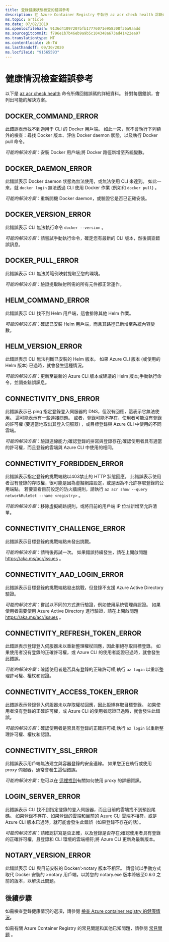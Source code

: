 ```yaml
---
title: 登錄健康狀態檢查的錯誤參考
description: 在 Azure Container Registry 中執行 az acr check health 診斷命令所發現問題的錯誤碼和可能解決方案
ms.topic: article
ms.date: 07/02/2019
ms.openlocfilehash: 9136d41097207bfb17776071e958308f36a9aadd
ms.sourcegitcommit: f796e1b7b46eb9a9b5c104348a673ad41422ea97
ms.translationtype: MT
ms.contentlocale: zh-TW
ms.lasthandoff: 09/30/2020
ms.locfileid: "91565593"
---
```

# <a name="health-check-error-reference"></a>健康情況檢查錯誤參考

以下是 [az acr check health][az-acr-check-health] 命令所傳回錯誤碼的詳細資料。 針對每個錯誤，會列出可能的解決方案。

## <a name="docker_command_error"></a>DOCKER_COMMAND_ERROR

此錯誤表示找不到適用于 CLI 的 Docker 用戶端。 如此一來，就不會執行下列額外的檢查：尋找 Docker 版本、評估 Docker daemon 狀態，以及執行 Docker pull 命令。

*可能的解決方案*：安裝 Docker 用戶端;將 Docker 路徑新增至系統變數。

## <a name="docker_daemon_error"></a>DOCKER_DAEMON_ERROR

此錯誤表示 Docker daemon 狀態為無法使用，或無法使用 CLI 來達到。 如此一來，就 `docker login` 無法透過 CLI 使用 Docker 作業 (例如和 `docker pull`) 。

*可能的解決方案*：重新開機 Docker daemon，或驗證它是否已正確安裝。

## <a name="docker_version_error"></a>DOCKER_VERSION_ERROR

此錯誤表示 CLI 無法執行命令 `docker --version` 。

*可能的解決方案*：請嘗試手動執行命令，確定您有最新的 CLI 版本，然後調查錯誤訊息。

## <a name="docker_pull_error"></a>DOCKER_PULL_ERROR

此錯誤表示 CLI 無法將範例映射提取至您的環境。

*可能的解決方案*：驗證提取映射所需的所有元件都正常運作。

## <a name="helm_command_error"></a>HELM_COMMAND_ERROR

此錯誤表示 CLI 找不到 Helm 用戶端，這會排除其他 Helm 作業。

*可能的解決方案*：確認已安裝 Helm 用戶端，而且其路徑已新增至系統內容變數。

## <a name="helm_version_error"></a>HELM_VERSION_ERROR

此錯誤表示 CLI 無法判斷已安裝的 Helm 版本。 如果 Azure CLI 版本 (或使用的 Helm 版本) 已過時，就會發生這種情況。

*可能的解決方案*：更新至最新的 Azure CLI 版本或建議的 Helm 版本;手動執行命令，並調查錯誤訊息。

## <a name="connectivity_dns_error"></a>CONNECTIVITY_DNS_ERROR

此錯誤表示已 ping 指定登錄登入伺服器的 DNS，但沒有回應，這表示它無法使用。 這可能表示有一些連接問題。 或者，登錄可能不存在、使用者可能沒有登錄的許可權 (要適當地取出其登入伺服器) ，或目標登錄與 Azure CLI 中使用的不同雲端。

*可能的解決方案*：驗證連線能力;確認登錄的拼寫與登錄存在;確認使用者具有適當的許可權，而且登錄的雲端與 Azure CLI 中使用的相同。

## <a name="connectivity_forbidden_error"></a>CONNECTIVITY_FORBIDDEN_ERROR

此錯誤表示指定登錄的挑戰端點以403禁止的 HTTP 狀態回應。 此錯誤表示使用者沒有登錄的存取權，很可能是因為虛擬網路設定，或是因為不允許存取登錄的公用端點。 若要查看目前設定的防火牆規則，請執行 `az acr show --query networkRuleSet --name <registry>` 。

*可能的解決方案*：移除虛擬網路規則，或將目前的用戶端 IP 位址新增至允許清單。

## <a name="connectivity_challenge_error"></a>CONNECTIVITY_CHALLENGE_ERROR

此錯誤表示目標登錄的挑戰端點未發出挑戰。

*可能的解決方案*：請稍後再試一次。 如果錯誤持續發生，請在上開啟問題 https://aka.ms/acr/issues 。

## <a name="connectivity_aad_login_error"></a>CONNECTIVITY_AAD_LOGIN_ERROR

此錯誤表示目標登錄的挑戰端點發出挑戰，但登錄不支援 Azure Active Directory 驗證。

*可能的解決方案*：嘗試以不同的方式進行驗證，例如使用系統管理員認證。 如果使用者需要使用 Azure Active Directory 進行驗證，請在上開啟問題 https://aka.ms/acr/issues 。

## <a name="connectivity_refresh_token_error"></a>CONNECTIVITY_REFRESH_TOKEN_ERROR

此錯誤表示登錄登入伺服器未以重新整理權杖回應，因此拒絕存取目標登錄。 如果使用者沒有登錄的正確許可權，或 Azure CLI 的使用者認證已過時，就會發生此錯誤。

*可能的解決方案*：確認使用者是否具有登錄的正確許可權;執行 `az login` 以重新整理許可權、權杖和認證。

## <a name="connectivity_access_token_error"></a>CONNECTIVITY_ACCESS_TOKEN_ERROR

此錯誤表示登錄登入伺服器未以存取權杖回應，因此拒絕存取目標登錄。 如果使用者沒有登錄的正確許可權，或 Azure CLI 的使用者認證已過時，就會發生此錯誤。

*可能的解決方案*：確認使用者是否具有登錄的正確許可權;執行 `az login` 以重新整理許可權、權杖和認證。

## <a name="connectivity_ssl_error"></a>CONNECTIVITY_SSL_ERROR

此錯誤表示用戶端無法建立與容器登錄的安全連線。 如果您正在執行或使用 proxy 伺服器，通常會發生這個錯誤。

*可能的解決方案*：您可以在 [這裡找到](/cli/azure/use-cli-effectively)有關如何使用 proxy 的詳細資訊。

## <a name="login_server_error"></a>LOGIN_SERVER_ERROR

此錯誤表示 CLI 找不到指定登錄的登入伺服器，而且目前的雲端找不到預設尾碼。 如果登錄不存在、如果登錄的雲端和目前的 Azure CLI 雲端不相符，或是 Azure CLI 版本已過時，就可能會發生此錯誤（如果登錄不存在的話）。

*可能的解決方案*：請確認拼寫是否正確，以及登錄是否存在;確認使用者具有登錄的正確許可權，且登錄和 CLI 環境的雲端相符;將 Azure CLI 更新為最新版本。

## <a name="notary_version_error"></a>NOTARY_VERSION_ERROR

此錯誤表示 CLI 與目前安裝的 Docker/>notary 版本不相容。 請嘗試以手動方式取代 Docker 安裝的 >notary 用戶端，以將您的 notary.exe 版本降級至0.6.0 之前的版本，以解決此問題。

## <a name="next-steps"></a>後續步驟

如需檢查登錄健康情況的選項，請參閱 [檢查 Azure container registry 的健康情況](container-registry-check-health.md)。

如需有關 Azure Container Registry 的常見問題和其他已知問題，請參閱 [常見問題](container-registry-faq.md) 。





<!-- LINKS - internal -->
[az-acr-check-health]: /cli/azure/acr#az-acr-check-health
